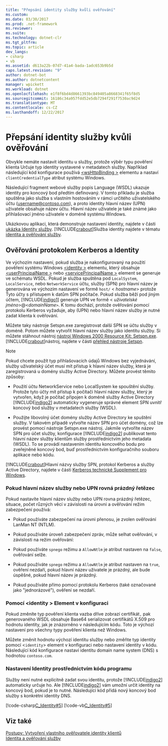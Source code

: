 ```yaml
---
title: "Přepsání identity služby kvůli ověřování"
ms.custom: 
ms.date: 03/30/2017
ms.prod: .net-framework
ms.reviewer: 
ms.suite: 
ms.technology: dotnet-clr
ms.tgt_pltfrm: 
ms.topic: article
dev_langs:
- csharp
- vb
ms.assetid: d613a22b-07d7-41a4-bada-1adc653b9b5d
caps.latest.revision: "9"
author: dotnet-bot
ms.author: dotnetcontent
manager: wpickett
ms.workload: dotnet
ms.openlocfilehash: e1f8f6bd4d8661393bc849405a8668341f65f8d5
ms.sourcegitcommit: 16186c34a957fdd52e5db7294f291f7530ac9d24
ms.translationtype: MT
ms.contentlocale: cs-CZ
ms.lasthandoff: 12/22/2017
---
```

# <a name="overriding-the-identity-of-a-service-for-authentication"></a>Přepsání identity služby kvůli ověřování
Obvykle nemáte nastavit identitu u služby, protože výběr typu pověření klienta Určuje typ identity vystavené v metadatech služby. Například následující kód konfigurace používá [ \<wsHttpBinding >](../../../../docs/framework/configure-apps/file-schema/wcf/wshttpbinding.md) elementu a nastaví `clientCredentialType` atribut systému Windows.  
  
  
  
 Následující fragment webové služby popis Language (WSDL) ukazuje identity pro koncový bod předtím definovaný. V tomto příkladu je služba spuštěna jako služba s vlastním hostováním v rámci určitého uživatelského účtu (username@contoso.com), a proto identity hlavní název (UPN) uživatele obsahuje název účtu. Hlavní název uživatele je také známé jako přihlašovací jméno uživatele v doméně systému Windows.  
  
  
  
 Ukázkovou aplikaci, která demonstruje nastavení identity, najdete v části [ukázka Identity služby](../../../../docs/framework/wcf/samples/service-identity-sample.md). [!INCLUDE[crabout](../../../../includes/crabout-md.md)]Služba identity najdete v tématu [identita a ověřování služby](../../../../docs/framework/wcf/feature-details/service-identity-and-authentication.md).  
  
## <a name="kerberos-authentication-and-identity"></a>Ověřování protokolem Kerberos a Identity  
 Ve výchozím nastavení, pokud služba je nakonfigurovaný na použití pověření systému Windows [ \<identity >](../../../../docs/framework/configure-apps/file-schema/wcf/identity.md) elementu, který obsahuje [ \<userPrincipalName >](../../../../docs/framework/configure-apps/file-schema/wcf/userprincipalname.md) nebo [ \<servicePrincipalName >](../../../../docs/framework/configure-apps/file-schema/wcf/serviceprincipalname.md) element se generuje ve schématu WSDL. Pokud je služba spuštěna pod `LocalSystem`, `LocalService`, nebo `NetworkService` účtu, služby (SPN) pro hlavní název je generována ve výchozím nastavení ve formě `host/` \< *hostname*> protože Tyto účty s přístupem k datům SPN počítače. Pokud služba běží pod jiným účtem, [!INCLUDE[indigo1](../../../../includes/indigo1-md.md)] generuje UPN ve formě \< *uživatelské jméno*>@<*domainName*`>`. K tomu dochází, protože ověřování pomocí protokolu Kerberos vyžaduje, aby (UPN) nebo hlavní název služby je nutné zadat klienta k ověřování.  
  
 Můžete taky nástroje Setspn.exe zaregistrovat další SPN se účtu služby v doméně. Potom můžete vytvořit hlavní název služby jako identitu služby. Si můžete stáhnout nástroj [nástroj Windows 2000 Resource Kit: Setspn.exe](http://go.microsoft.com/fwlink/?LinkId=91752). [!INCLUDE[crabout](../../../../includes/crabout-md.md)]nástroj, najdete v části [přehled nástroje Setspn](http://go.microsoft.com/fwlink/?LinkId=61374).  
  
> [!NOTE]
>  Pokud chcete použít typ přihlašovacích údajů Windows bez vyjednávání, služby uživatelský účet musí mít přístup k hlavní název služby, která je zaregistrovaná u domény služby Active Directory. Můžete provést těmito způsoby:  
  
-   Použití účtu NetworkService nebo LocalSystem ke spouštění služby. Protože tyto účty mít přístup k počítači hlavní název služby, který je vytvořen, když je počítač připojen k doméně služby Active Directory [!INCLUDE[indigo2](../../../../includes/indigo2-md.md)] automaticky vygeneruje správné element SPN uvnitř koncový bod služby v metadatech služby (WSDL).  
  
-   Použijte libovolný účet domény služby Active Directory ke spuštění služby. V takovém případě vytvořte název SPN pro účet domény, což lze provést pomocí nástroje Setspn.exe nástroj. Jakmile vytvoříte název SPN pro účet služby, konfigurace [!INCLUDE[indigo2](../../../../includes/indigo2-md.md)] publikovat tento hlavní název služby klientům služby prostřednictvím jeho metadata (WSDL). To se provádí nastavením identitu koncového bodu pro zveřejněné koncový bod, buď prostřednictvím konfiguračního souboru aplikace nebo kódu.  
  
 [!INCLUDE[crabout](../../../../includes/crabout-md.md)]Hlavní názvy služby SPN, protokol Kerberos a služby Active Directory, najdete v části [Kerberos technické Supplement pro Windows](http://go.microsoft.com/fwlink/?LinkId=88330).  
  
### <a name="when-spn-or-upn-equals-the-empty-string"></a>Pokud hlavní název služby nebo UPN rovná prázdný řetězec  
 Pokud nastavíte hlavní název služby nebo UPN rovna prázdný řetězec, situace, počet různých věcí v závislosti na úrovni a ověřování režim zabezpečení používá:  
  
-   Pokud používáte zabezpečení na úrovni přenosu, je zvolen ověřování LanMan NT (NTLM).  
  
-   Pokud používáte úroveň zabezpečení zpráv, může selhat ověřování, v závislosti na režim ověřování:  
  
-   Pokud používáte `spnego` režimu a `AllowNtlm` je atribut nastaven na `false`, ověřování selže.  
  
-   Pokud používáte `spnego` režimu a `AllowNtlm` je atribut nastaven na `true`, ověření nezdaří, pokud hlavní název uživatele je prázdný, ale bude úspěšné, pokud hlavní název je prázdný.  
  
-   Pokud používáte přímo pomocí protokolu Kerberos (také označované jako "jednorázové"), ověření se nezdaří.  
  
### <a name="using-the-identity-element-in-configuration"></a>Pomocí \<identity > Element v konfiguraci  
 Pokud změníte typ pověření klienta vazba dříve zobrazí certifikát`,` pak generovaného WSDL obsahuje Base64 serializovat certifikátů X.509 pro hodnotu identity, jak je znázorněno v následujícím kódu. Toto je výchozí nastavení pro všechny typy pověření klienta než Windows.  
  
  
  
 Můžete změnit hodnotu výchozí identitu služby nebo změňte typ identity pomocí <`identity`> element v konfiguraci nebo nastavení identity v kódu. Následující kód konfigurace nastaví identitu domain name system (DNS) s hodnotou `contoso.com`.  
  
  
  
### <a name="setting-identity-programmatically"></a>Nastavení Identity prostřednictvím kódu programu  
 Služby není nutné explicitně zadat svou identitu, protože [!INCLUDE[indigo2](../../../../includes/indigo2-md.md)] automaticky určuje ho. Ale [!INCLUDE[indigo2](../../../../includes/indigo2-md.md)] vám umožní určit identity na koncový bod, pokud je to nutné. Následující kód přidá nový koncový bod služby s konkrétní identity DNS.  
  
 [!code-csharp[C_Identity#5](../../../../samples/snippets/csharp/VS_Snippets_CFX/c_identity/cs/source.cs#5)]
 [!code-vb[C_Identity#5](../../../../samples/snippets/visualbasic/VS_Snippets_CFX/c_identity/vb/source.vb#5)]  
  
## <a name="see-also"></a>Viz také  
 [Postupy: Vytvoření vlastního ověřovatele identity klientů](../../../../docs/framework/wcf/extending/how-to-create-a-custom-client-identity-verifier.md)  
 [Identita a ověřování služby](../../../../docs/framework/wcf/feature-details/service-identity-and-authentication.md)
